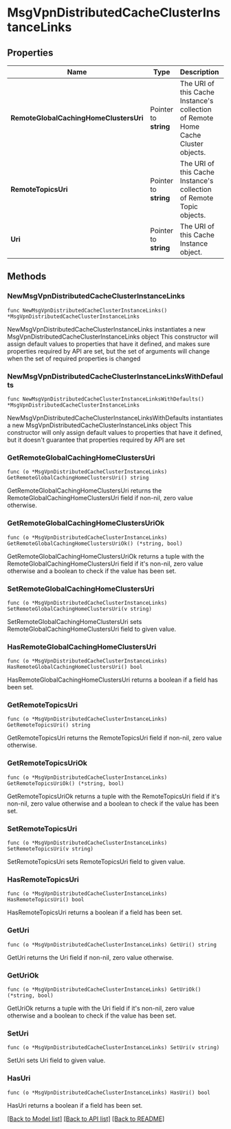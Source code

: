 # MsgVpnDistributedCacheClusterInstanceLinks

## Properties

Name | Type | Description | Notes
------------ | ------------- | ------------- | -------------
**RemoteGlobalCachingHomeClustersUri** | Pointer to **string** | The URI of this Cache Instance&#39;s collection of Remote Home Cache Cluster objects. | [optional] 
**RemoteTopicsUri** | Pointer to **string** | The URI of this Cache Instance&#39;s collection of Remote Topic objects. | [optional] 
**Uri** | Pointer to **string** | The URI of this Cache Instance object. | [optional] 

## Methods

### NewMsgVpnDistributedCacheClusterInstanceLinks

`func NewMsgVpnDistributedCacheClusterInstanceLinks() *MsgVpnDistributedCacheClusterInstanceLinks`

NewMsgVpnDistributedCacheClusterInstanceLinks instantiates a new MsgVpnDistributedCacheClusterInstanceLinks object
This constructor will assign default values to properties that have it defined,
and makes sure properties required by API are set, but the set of arguments
will change when the set of required properties is changed

### NewMsgVpnDistributedCacheClusterInstanceLinksWithDefaults

`func NewMsgVpnDistributedCacheClusterInstanceLinksWithDefaults() *MsgVpnDistributedCacheClusterInstanceLinks`

NewMsgVpnDistributedCacheClusterInstanceLinksWithDefaults instantiates a new MsgVpnDistributedCacheClusterInstanceLinks object
This constructor will only assign default values to properties that have it defined,
but it doesn't guarantee that properties required by API are set

### GetRemoteGlobalCachingHomeClustersUri

`func (o *MsgVpnDistributedCacheClusterInstanceLinks) GetRemoteGlobalCachingHomeClustersUri() string`

GetRemoteGlobalCachingHomeClustersUri returns the RemoteGlobalCachingHomeClustersUri field if non-nil, zero value otherwise.

### GetRemoteGlobalCachingHomeClustersUriOk

`func (o *MsgVpnDistributedCacheClusterInstanceLinks) GetRemoteGlobalCachingHomeClustersUriOk() (*string, bool)`

GetRemoteGlobalCachingHomeClustersUriOk returns a tuple with the RemoteGlobalCachingHomeClustersUri field if it's non-nil, zero value otherwise
and a boolean to check if the value has been set.

### SetRemoteGlobalCachingHomeClustersUri

`func (o *MsgVpnDistributedCacheClusterInstanceLinks) SetRemoteGlobalCachingHomeClustersUri(v string)`

SetRemoteGlobalCachingHomeClustersUri sets RemoteGlobalCachingHomeClustersUri field to given value.

### HasRemoteGlobalCachingHomeClustersUri

`func (o *MsgVpnDistributedCacheClusterInstanceLinks) HasRemoteGlobalCachingHomeClustersUri() bool`

HasRemoteGlobalCachingHomeClustersUri returns a boolean if a field has been set.

### GetRemoteTopicsUri

`func (o *MsgVpnDistributedCacheClusterInstanceLinks) GetRemoteTopicsUri() string`

GetRemoteTopicsUri returns the RemoteTopicsUri field if non-nil, zero value otherwise.

### GetRemoteTopicsUriOk

`func (o *MsgVpnDistributedCacheClusterInstanceLinks) GetRemoteTopicsUriOk() (*string, bool)`

GetRemoteTopicsUriOk returns a tuple with the RemoteTopicsUri field if it's non-nil, zero value otherwise
and a boolean to check if the value has been set.

### SetRemoteTopicsUri

`func (o *MsgVpnDistributedCacheClusterInstanceLinks) SetRemoteTopicsUri(v string)`

SetRemoteTopicsUri sets RemoteTopicsUri field to given value.

### HasRemoteTopicsUri

`func (o *MsgVpnDistributedCacheClusterInstanceLinks) HasRemoteTopicsUri() bool`

HasRemoteTopicsUri returns a boolean if a field has been set.

### GetUri

`func (o *MsgVpnDistributedCacheClusterInstanceLinks) GetUri() string`

GetUri returns the Uri field if non-nil, zero value otherwise.

### GetUriOk

`func (o *MsgVpnDistributedCacheClusterInstanceLinks) GetUriOk() (*string, bool)`

GetUriOk returns a tuple with the Uri field if it's non-nil, zero value otherwise
and a boolean to check if the value has been set.

### SetUri

`func (o *MsgVpnDistributedCacheClusterInstanceLinks) SetUri(v string)`

SetUri sets Uri field to given value.

### HasUri

`func (o *MsgVpnDistributedCacheClusterInstanceLinks) HasUri() bool`

HasUri returns a boolean if a field has been set.


[[Back to Model list]](../README.md#documentation-for-models) [[Back to API list]](../README.md#documentation-for-api-endpoints) [[Back to README]](../README.md)


